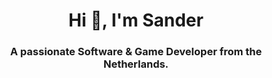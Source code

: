 <h1 align="center">Hi 👋, I'm Sander</h1>
<h3 align="center">A passionate Software & Game Developer from the Netherlands.</h3>
</p>



